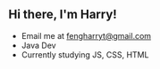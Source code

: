 ## Hi there, I'm Harry!
- Email me at fengharryt@gmail.com
- Java Dev
- Currently studying JS, CSS, HTML
